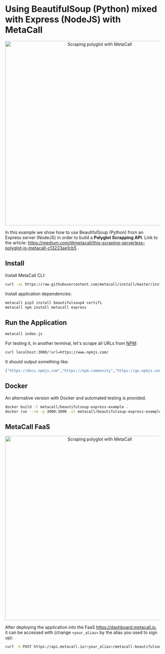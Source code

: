 # Using BeautifulSoup (Python) mixed with Express (NodeJS) with MetaCall

<div align="center">
  <a href="https://medium.com/@metacall/this-scraping-serverless-polyglot-is-metacall-c13223ae1cb5" target="_blank"><img src="https://raw.githubusercontent.com/metacall/beautifulsoup-express-example/master/resources/scraper.png" alt="Scraping polyglot with MetaCall" style="max-width:100%; margin: 0 auto;" width="600" height="auto"></a>
</div>

In this example we show how to use BeautifulSoup (Python) from an Express server (NodeJS) in order to build a **Polyglot Scrapping API**. Link to the article: https://medium.com/@metacall/this-scraping-serverless-polyglot-is-metacall-c13223ae1cb5 .

## Install

Install MetaCall CLI:

```sh
curl -sL https://raw.githubusercontent.com/metacall/install/master/install.sh | sh
```

Install application dependencies:

```sh
metacall pip3 install beautifulsoup4 certifi
metacall npm install metacall express
```

## Run the Application

```sh
metacall index.js
```

For testing it, in another terminal, let's scrape all URLs from [NPM](https://www.npmjs.com/):

```sh
curl localhost:3000/?url=https://www.npmjs.com/
```

It should output something like:

```sh
["https://docs.npmjs.com","https://npm.community","https://go.npmjs.com/npm-pkgsafe","https://docs.npmjs.com","https://npm.community","https://www.npmjs.com/advisories","http://status.npmjs.org/","https://blog.npmjs.org/"]
```

## Docker

An alternative version with Docker and automated testing is provided.

```sh
docker build -t metacall/beautifulsoup-express-example .
docker run --rm -p 3000:3000 -it metacall/beautifulsoup-express-example
```

## MetaCall FaaS

<div align="center">
  <a href="https://metacall.io" target="_blank"><img src="https://github.com/metacall/beautifulsoup-express-example/blob/master/resources/dashboard.png?raw=true" alt="Scraping polyglot with MetaCall" style="max-width:100%; margin: 0 auto;" width="600" height="auto"></a>
</div>

After deploying the application into the FaaS https://dashboard.metacall.io, it can be accessed with (change `<your_alias>` by the alias you used to sign up):

```sh
curl -X POST https://api.metacall.io/<your_alias>/metacall-beautifulsoup-express-example/v1/call/links -X POST --data '{ "url": "https://www.npmjs.com/" }'
```
